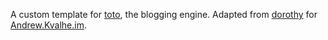 A custom template for [toto](http://cloudhead.io/toto), the blogging engine. Adapted from [dorothy](https://github.com/cloudhead/dorothy) for [Andrew.Kvalhe.im](http://Andrew.Kvalhe.im/).
